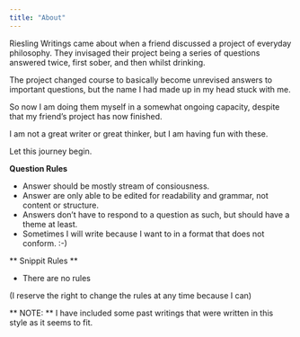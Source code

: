 ```yaml
---
title: "About"
---
```


Riesling Writings came about when a friend discussed a project of everyday philosophy. They invisaged their project being a series of questions answered twice, first sober, and then whilst drinking.

The project changed course to basically become unrevised answers to important questions, but the name I had made up in my head stuck with me.

So now I am doing them myself in a somewhat ongoing capacity, despite that my friend’s project has now finished.

I am not a great writer or great thinker, but I am having fun with these.

Let this journey begin.

**Question Rules**
- Answer should be mostly stream of consiousness.
- Answer are only able to be edited for readability and grammar, not content or structure.
- Answers don’t have to respond to a question as such, but should have a theme at least.
- Sometimes I will write because I want to in a format that does not conform. :-)


** Snippit Rules **
- There are no rules

(I reserve the right to change the rules at any time because I can)


** NOTE: ** 
I have included some past writings that were written in this style as it seems to fit.